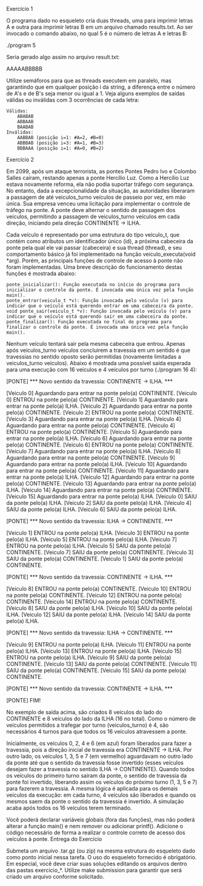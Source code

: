 Exercício 1

O programa dado no esqueleto cria duas threads, uma para imprimir letras A e outra para imprimir letras B em um arquivo chamado results.txt. Ao ser invocado o comando abaixo, no qual 5 é o número de letras A e letras B:

./program 5

Seria gerado algo assim no arquivo result.txt:

AAAAABBBBB

Utilize semáforos para que as threads executem em paralelo, mas garantindo que em qualquer posição i da string, a diferença entre o número de A's e de B's seja menor ou igual a 1. Veja alguns exemplos de saídas válidas ou inválidas com 3 ocorrências de cada letra:

    Válidas: 
        ABABAB
        ABBAAB
        BAABAB
    Inválidas:
        AABBAB (posição i=1: #A=2, #B=0)
        ABBBAB (posição i=3: #A=1, #B=3)
        BBBAAA (posição i=1: #A=0, #B=2)

Exercício 2

Em 2099, após um ataque terrorista, as pontes Pontes Pedro Ivo e Colombo Salles caíram, restando apenas a ponte Hercílio Luz. Como a Hercílio Luz estava novamente reforma, ela não podia suportar tráfego com segurança. No entanto, dada a excepcionalidade da situação, as autoridades liberaram a passagem de até veiculos_turno veículos de passeio por vez, em mão única. Sua empresa venceu uma licitação para implementar o controle de tráfego na ponte. A ponte deve alternar o sentido de passagem dos veículos, permitindo a passagem de veiculos_turno veículos em cada direção, iniciando pela direção CONTINENTE → ILHA.

Cada veículo é representado por uma estrutura do tipo veiculo_t, que contém como atributos um identificador único (id), a próxima cabeceira da ponte pela qual ele vai passar (cabeceira) e sua thread (thread), e seu comportamento básico já foi implementado na função veiculo_executa(void *arg). Porém, as principais funções de controle de acesso à ponte não foram implementadas. Uma breve descrição do funcionamento destas funções é mostrada abaixo:

    ponte_inicializar(): Função executada no início do programa para inicializar o controle da ponte. É invocada uma única vez pela função main().
    ponte_entrar(veiculo_t *v): Função invocada pelo veículo (v) para indicar que o veículo está querendo entrar em uma cabeceira da ponte.
    void ponte_sair(veiculo_t *v): Função invocada pelo veículo (v) para indicar que o veículo está querendo sair em uma cabeceira da ponte.
    ponte_finalizar(): Função executada no final do programa para finalizar o controle da ponte. É invocada uma única vez pela função main().

Nenhum veículo tentará sair pela mesma cabeceira que entrou. Apenas após veiculos_turno veículos concluirem a travessia em um sentido é que travessias no sentido oposto serão permitidas (novamente limitadas a veiculos_turno veículos). Abaixo é mostrada uma possível saída esperada para uma execução com 16 veículos e 4 veículos por turno (./program 16 4):

[PONTE] *** Novo sentido da travessia: CONTINENTE -> ILHA. ***

[Veiculo   0] Aguardando para entrar na ponte pelo(a) CONTINENTE.
[Veiculo   0] ENTROU na ponte pelo(a) CONTINENTE.
[Veiculo   1] Aguardando para entrar na ponte pelo(a) ILHA.
[Veiculo   2] Aguardando para entrar na ponte pelo(a) CONTINENTE.
[Veiculo   2] ENTROU na ponte pelo(a) CONTINENTE.
[Veiculo   3] Aguardando para entrar na ponte pelo(a) ILHA.
[Veiculo   4] Aguardando para entrar na ponte pelo(a) CONTINENTE.
[Veiculo   4] ENTROU na ponte pelo(a) CONTINENTE.
[Veiculo   5] Aguardando para entrar na ponte pelo(a) ILHA.
[Veiculo   6] Aguardando para entrar na ponte pelo(a) CONTINENTE.
[Veiculo   6] ENTROU na ponte pelo(a) CONTINENTE.
[Veiculo   7] Aguardando para entrar na ponte pelo(a) ILHA.
[Veiculo   8] Aguardando para entrar na ponte pelo(a) CONTINENTE.
[Veiculo   9] Aguardando para entrar na ponte pelo(a) ILHA.
[Veiculo  10] Aguardando para entrar na ponte pelo(a) CONTINENTE.
[Veiculo  11] Aguardando para entrar na ponte pelo(a) ILHA.
[Veiculo  12] Aguardando para entrar na ponte pelo(a) CONTINENTE.
[Veiculo  13] Aguardando para entrar na ponte pelo(a) ILHA.
[Veiculo  14] Aguardando para entrar na ponte pelo(a) CONTINENTE.
[Veiculo  15] Aguardando para entrar na ponte pelo(a) ILHA.
[Veiculo   0] SAIU da ponte pelo(a) ILHA.
[Veiculo   2] SAIU da ponte pelo(a) ILHA.
[Veiculo   4] SAIU da ponte pelo(a) ILHA.
[Veiculo   6] SAIU da ponte pelo(a) ILHA.

[PONTE] *** Novo sentido da travessia: ILHA -> CONTINENTE. ***

[Veiculo   1] ENTROU na ponte pelo(a) ILHA.
[Veiculo   3] ENTROU na ponte pelo(a) ILHA.
[Veiculo   5] ENTROU na ponte pelo(a) ILHA.
[Veiculo   7] ENTROU na ponte pelo(a) ILHA.
[Veiculo   5] SAIU da ponte pelo(a) CONTINENTE.
[Veiculo   7] SAIU da ponte pelo(a) CONTINENTE.
[Veiculo   3] SAIU da ponte pelo(a) CONTINENTE.
[Veiculo   1] SAIU da ponte pelo(a) CONTINENTE.

[PONTE] *** Novo sentido da travessia: CONTINENTE -> ILHA. ***

[Veiculo   8] ENTROU na ponte pelo(a) CONTINENTE.
[Veiculo  10] ENTROU na ponte pelo(a) CONTINENTE.
[Veiculo  12] ENTROU na ponte pelo(a) CONTINENTE.
[Veiculo  14] ENTROU na ponte pelo(a) CONTINENTE.
[Veiculo   8] SAIU da ponte pelo(a) ILHA.
[Veiculo  10] SAIU da ponte pelo(a) ILHA.
[Veiculo  12] SAIU da ponte pelo(a) ILHA.
[Veiculo  14] SAIU da ponte pelo(a) ILHA.

[PONTE] *** Novo sentido da travessia: ILHA -> CONTINENTE. ***

[Veiculo   9] ENTROU na ponte pelo(a) ILHA.
[Veiculo  11] ENTROU na ponte pelo(a) ILHA.
[Veiculo  13] ENTROU na ponte pelo(a) ILHA.
[Veiculo  15] ENTROU na ponte pelo(a) ILHA.
[Veiculo   9] SAIU da ponte pelo(a) CONTINENTE.
[Veiculo  13] SAIU da ponte pelo(a) CONTINENTE.
[Veiculo  11] SAIU da ponte pelo(a) CONTINENTE.
[Veiculo  15] SAIU da ponte pelo(a) CONTINENTE.

[PONTE] *** Novo sentido da travessia: CONTINENTE -> ILHA. ***

[PONTE] FIM!

No exemplo de saída acima, são criados 8 veículos do lado do CONTINENTE e 8 veículos do lado da ILHA (16 no total). Como o número de veículos permitidos a trafegar por turno (veiculos_turno) é 4, são necessários 4 turnos para que todos os 16 veículos atravessem a ponte.

Inicialmente, os veículos 0, 2, 4 e 6 (em azul) foram liberados para fazer a travessia, pois a direção inicial de travessia era CONTINENTE → ILHA. Por outro lado, os veículos 1, 3, 5 e 7 (em vermelho) aguardavam no outro lado da ponte até que o sentido da travessia fosse invertido (esses veículos desejam fazer a travessia no sentido ILHA → CONTINENTE). Quando todos os veículos do primeiro turno saíram da ponte, o sentido de travessia da ponte foi invertido, liberando assim os veículos do próximo turno (1, 3, 5 e 7) para fazerem a travessia. A mesma lógica é aplicada para os demais veículos da execução: em cada turno, 4 veículos são liberados e quando os mesmos saem da ponte o sentido da travessia é invertido. A simulação acaba após todos os 16 veículos terem terminado.

Você poderá declarar variáveis globais (fora das funções), mas não poderá alterar a função main() e nem remover ou adicionar printf(). Adicione o código necessário de forma a realizar o controle correto de acesso dos veículos à ponte.
Entrega do Exercício

Submeta um arquivo .tar.gz (ou zip) na mesma estrutura do esqueleto dado como ponto inicial nessa tarefa. O uso do esqueleto fornecido é obrigatório. Em especial, você deve criar suas soluções editando os arquivos dentro das pastas exercicio_*. Utilize make submission para garantir que será criado um arquivo conforme solicitado.
